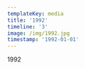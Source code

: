```yaml
---
templateKey: media
title: '1992'
timeline: '3'
image: /img/1992.jpg
timestamp: '1992-01-01'
---
```

1992
